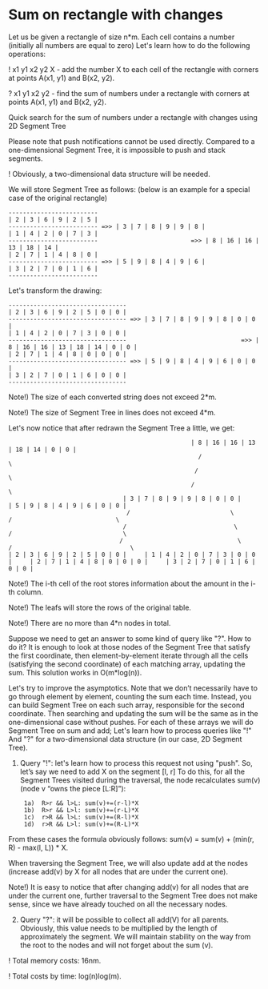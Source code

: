 # Sum on rectangle with changes

Let us be given a rectangle of size n*m. Each cell contains a number (initially all numbers are equal to zero)
Let's learn how to do the following operations:

! x1 y1 x2 y2 X - add the number X to each cell of the rectangle with corners at points A(x1, y1) and B(x2, y2).

? x1 y1 x2 y2 - find the sum of numbers under a rectangle with corners at points A(x1, y1) and B(x2, y2).

Quick search for the sum of numbers under a rectangle with changes using 2D Segment Tree

Please note that push notifications cannot be used directly. Compared to a one-dimensional Segment Tree, it is impossible to push and stack segments.

! Obviously, a two-dimensional data structure will be needed.

We will store Segment Tree as follows: (below is an example for a special case of the original rectangle)

    -------------------------
    | 2 | 3 | 6 | 9 | 2 | 5 |
    ------------------------- =>> | 3 | 7 | 8 | 9 | 9 | 8 |
    | 1 | 4 | 2 | 0 | 7 | 3 |
    -------------------------                          =>> | 8 | 16 | 16 | 13 | 18 | 14 |
    | 2 | 7 | 1 | 4 | 8 | 0 |
    ------------------------- =>> | 5 | 9 | 8 | 4 | 9 | 6 |
    | 3 | 2 | 7 | 0 | 1 | 6 |
    -------------------------


Let's transform the drawing:

    ---------------------------------
    | 2 | 3 | 6 | 9 | 2 | 5 | 0 | 0 |
    --------------------------------- =>> | 3 | 7 | 8 | 9 | 9 | 8 | 0 | 0 |
    | 1 | 4 | 2 | 0 | 7 | 3 | 0 | 0 |
    ---------------------------------                                =>> | 8 | 16 | 16 | 13 | 18 | 14 | 0 | 0 |
    | 2 | 7 | 1 | 4 | 8 | 0 | 0 | 0 |
    --------------------------------- =>> | 5 | 9 | 8 | 4 | 9 | 6 | 0 | 0 |
    | 3 | 2 | 7 | 0 | 1 | 6 | 0 | 0 |
    ---------------------------------

Note!) The size of each converted string does not exceed 2*m.

Note!) The size of Segment Tree in lines does not exceed 4*m.

Let's now notice that after redrawn the Segment Tree a little, we get:

                                                       | 8 | 16 | 16 | 13 | 18 | 14 | 0 | 0 |
                                                         /                                \
                                                        /                                  \
                                                       /                                    \
                                    | 3 | 7 | 8 | 9 | 9 | 8 | 0 | 0 |                  | 5 | 9 | 8 | 4 | 9 | 6 | 0 | 0 |
                                     /                            \                     /                             \
                                    /                              \                   /                               \
                                   /                                \                 /                                 \
    | 2 | 3 | 6 | 9 | 2 | 5 | 0 | 0 |     | 1 | 4 | 2 | 0 | 7 | 3 | 0 | 0 |     | 2 | 7 | 1 | 4 | 8 | 0 | 0 | 0 |     | 3 | 2 | 7 | 0 | 1 | 6 | 0 | 0 |

Note!) The i-th cell of the root stores information about the amount in the i-th column.

Note!) The leafs will store the rows of the original table.

Note!) There are no more than 4*n nodes in total.

Suppose we need to get an answer to some kind of query like "?". How to do it? It is enough to look at those nodes of the Segment Tree that satisfy the first coordinate, then element-by-element iterate through all the cells (satisfying the second coordinate) of each matching array, updating the sum. This solution works in O(m*log(n)).

Let's try to improve the asymptotics. Note that we don’t necessarily have to go through element by element, counting the sum each time. Instead, you can build Segment Tree on each such array, responsible for the second coordinate. Then searching and updating the sum will be the same as in the one-dimensional case without pushes. For each of these arrays we will do Segment Tree on sum and add; Let's learn how to process queries like "!" And "?" for a two-dimensional data structure (in our case, 2D Segment Tree).

1) Query "!": let's learn how to process this request not using "push". So, let’s say we need to add X on the segment [l, r]
To do this, for all the Segment Trees visited during the traversal, the node recalculates sum(v) (node v “owns the piece [L:R]”):

        1a)  R>r && l>L: sum(v)+=(r-l)*X
        1b)  R>r && L>l: sum(v)+=(r-L)*X
        1c)  r>R && l>L: sum(v)+=(R-l)*X
        1d)  r>R && L>l: sum(v)+=(R-L)*X

From these cases the formula obviously follows: sum(v) = sum(v) + (min(r, R) - max(l, L)) * X.

When traversing the Segment Tree, we will also update add at the nodes (increase add(v) by X for all nodes that are under the current one).

Note!) It is easy to notice that after changing add(v) for all nodes that are under the current one, further traversal to the Segment Tree does not make sense, since we have already touched on all the necessary nodes.

2) Query "?": it will be possible to collect all add(V) for all parents. Obviously, this value needs to be multiplied by the length of approximately the segment.
We will maintain stability on the way from the root to the nodes and will not forget about the sum (v).

! Total memory costs: 16nm.

! Total costs by time: log(n)log(m).
